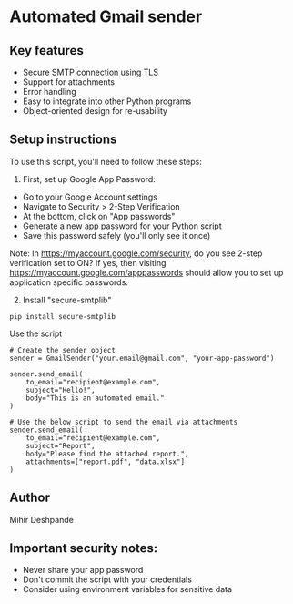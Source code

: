 # Automated Gmail sender

## Key features
- Secure SMTP connection using TLS
- Support for attachments
- Error handling
- Easy to integrate into other Python programs
- Object-oriented design for re-usability

## Setup instructions

To use this script, you'll need to follow these steps:

1. First, set up Google App Password:
- Go to your Google Account settings
- Navigate to Security > 2-Step Verification
- At the bottom, click on "App passwords"
- Generate a new app password for your Python script
- Save this password safely (you'll only see it once)

Note:
In https://myaccount.google.com/security, do you see 2-step verification set to ON? If yes, then visiting https://myaccount.google.com/apppasswords should allow you to set up application specific passwords. 

2. Install "secure-smtplib"
```
pip install secure-smtplib
```

Use the script
```
# Create the sender object
sender = GmailSender("your.email@gmail.com", "your-app-password")

sender.send_email(
    to_email="recipient@example.com",
    subject="Hello!",
    body="This is an automated email."
)

# Use the below script to send the email via attachments
sender.send_email(
    to_email="recipient@example.com",
    subject="Report",
    body="Please find the attached report.",
    attachments=["report.pdf", "data.xlsx"]
)
```

## Author
Mihir Deshpande

## Important security notes:
- Never share your app password
- Don't commit the script with your credentials
- Consider using environment variables for sensitive data